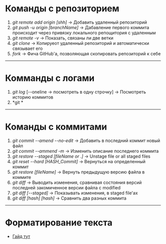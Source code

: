# Команды с репозиторием
1. *git remote add origin [shh]* -> Добавить удаленный репозиторий
2. *git push -u origin [branchName]* -> Дабавление первого коммита происходит через привязку локального репощитория с удаленным
3. *git remote -v* -> Показать, связаны ли две ветки
4. *git clone* -> Копируеот удаленный репозиторий и автоматически связывает его
5. *fork* -> Фича GitHub'a, позволяющая скопировать репозиторий к себе
---
# Комманды с логами
1. *git log* [--oneline -> посмотреть в одну строчку] -> Посмотреть историю коммитов
2. *git *
---
# Команды с коммитами
1. *git commit --amend --no-edit* -> Добавить в последний коммит новый файл
2. *git commit --ammend -m* -> Изменить описание последнего коммита
3. *git restore --staged [fileName or .]* -> Unstage file or all staged files
4. *git reset --hard [HASH_Commit]* -> Вернуться на определенный коммит
5. *git restore [fileName]* -> Вернуть предыдущую версию файла в коммите
6. *git diff* -> Выводить изменения, сравнивая состояния версий последней закомиченное версии файла с modified
7. *git diff [--staged]* -> Показывать изменения, в staged file'ах
8. *git diff [hash] [hash]* -> Сравнить два разных коммита
---
# Форматирование текста
- [Гайд тут](https://gist.github.com/fomvasss/8dd8cd7f88c67a4e3727f9d39224a84c)
